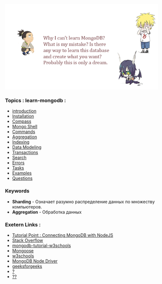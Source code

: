 ![image](public/img/drawing.png)

### Topics : learn-mongodb :
* [introduction](docs/INTRO.md)
* [Installation](docs/INSTALL.md)
* [Compass](docs/COMPASS.md)
* [Mongo Shell](docs/MONGO.md)
* [Commands](docs/COMMANDS.md)
* [Aggregation](docs/AGGREGATION.md)
* [Indexing](#)
* [Data Modeling](docs/DATA_MODELING.md)
* [Transactions](#)
* [Search](#)
* [Errors](docs//ERORRS.md)
* [Tasks](docs/TASKS.md)
* [Examples](docs/EXAMPLES.md)
* [Questions](docs/QUESTIONS.md)

### Keywords
* **Sharding** -  Означает разумно распределение
данных по множеству компьютеров.
* **Aggregation** - Обработка данных

### Exetern Links :
* [Tutorial Point : Connecting MongoDB with NodeJS](https://www.tutorialspoint.com/connecting-mongodb-with-nodejs)
* [Stack Overflow](https://stackoverflow.com/tags/mongodb/info)
* [mongodb-tutorial-w3schools](https://www.w3schools.blog/mongodb-tutorial)
* [Mongoose](https://mongoosejs.com/)
* [w3schools](https://www.w3schools.com/nodejs/nodejs_mongodb_create_db.asp)
* [MongoDB Node Driver](https://docs.mongodb.com/drivers/node/current/)
* [geeksforgeeks](https://www.geeksforgeeks.org/native-mongodb-driver-for-node-js/)
* [?](https://blog.e-zest.com/basic-commands-for-mongodb)
* [??](https://devcolibri.com/%D0%BA%D0%B0%D0%BA-%D1%83%D1%81%D1%82%D0%B0%D0%BD%D0%BE%D0%B2%D0%B8%D1%82%D1%8C-%D0%B8-%D0%BD%D0%B0%D1%81%D1%82%D1%80%D0%BE%D0%B8%D1%82%D1%8C-mongodb-%D0%BD%D0%B0-windows-7/)
